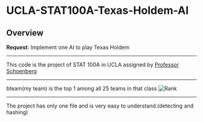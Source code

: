 # UCLA-STAT100A-Texas-Holdem-AI
## Overview
**Request**: Implement one AI to play Texas Holdem
*** 
This code is the project of STAT 100A in UCLA assigned by [Professor Schoenberg](http://www.stat.ucla.edu/~frederic/)
***
bteam(my team) is the top 1 among all 25 teams in that class
![Rank](http://www.yuxin-tang.com/pics/2016-08-29%20115021.jpg)
***
The project has only one file and is very easy to understand.(detecting and hashing)




